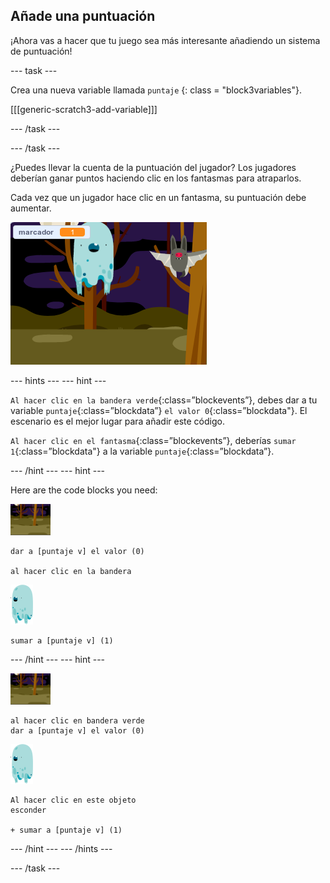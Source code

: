 ## Añade una puntuación

¡Ahora vas a hacer que tu juego sea más interesante añadiendo un sistema de puntuación!

\--- task \---

Crea una nueva variable llamada `puntaje` {: class = "block3variables"}.

[[[generic-scratch3-add-variable]]]

\--- /task \---

\--- /task \---

¿Puedes llevar la cuenta de la puntuación del jugador? Los jugadores deberían ganar puntos haciendo clic en los fantasmas para atraparlos.

Cada vez que un jugador hace clic en un fantasma, su puntuación debe aumentar.

![Incrementar la puntuación](images/ghost-score-test.png)

\--- hints \--- \--- hint \---

`Al hacer clic en la bandera verde`{:class=”blockevents”}, debes dar a tu variable `puntaje`{:class=”blockdata”} `el valor 0`{:class=”blockdata"}. El escenario es el mejor lugar para añadir este código.

`Al hacer clic en el fantasma`{:class=”blockevents”}, deberías `sumar 1`{:class=”blockdata"} a la variable `puntaje`{:class=”blockdata”}.

\--- /hint \--- \--- hint \---

Here are the code blocks you need:

![icono de fondo](images/ghost-backdrop.png)

```blocks3
dar a [puntaje v] el valor (0)

al hacer clic en la bandera
```

![sprite fantasma](images/ghost-sprite.png)

```blocks3
sumar a [puntaje v] (1)
```

\--- /hint \--- \--- hint \---

![icono de fondo](images/ghost-backdrop.png)

```blocks3
al hacer clic en bandera verde
dar a [puntaje v] el valor (0)
```

![sprite fantasma](images/ghost-sprite.png)

```blocks3
Al hacer clic en este objeto
esconder

+ sumar a [puntaje v] (1)
```

\--- /hint \--- \--- /hints \---

\--- /task \---